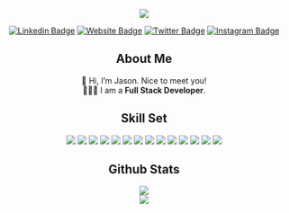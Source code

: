 <div align="center">

![](https://komarev.com/ghpvc/?username=mister-zeng)

[![Linkedin Badge](https://img.shields.io/badge/-LinkedIn-0e76a8?style=flat-square&logo=Linkedin&logoColor=white)](https://www.linkedin.com/in/misterzeng/)
[![Website Badge](https://img.shields.io/badge/Website-3b5998?style=flat-square&logo=google-chrome&logoColor=white)](https://mister-zeng.github.io/Portfolio-Website/)
[![Twitter Badge](https://img.shields.io/badge/-Twitter-00acee?style=flat-square&logo=Twitter&logoColor=white)](https://www.twitter.com/misterzeng)
[![Instagram Badge](https://img.shields.io/badge/-Instagram-e4405f?style=flat-square&logo=Instagram&logoColor=white)](https://instagram.com/misterzeng/)

## About Me
 👋 Hi, I’m Jason. Nice to meet you!
 <br />
 🧑🏻‍💻 I am a <b>Full Stack Developer</b>. 

## Skill Set
<img src="https://img.icons8.com/color/30/000000/html-5--v1.png"/>
 <img src="https://img.icons8.com/color/30/000000/css3.png"/>
 <img src="https://img.icons8.com/color/30/000000/javascript--v1.png"/>
 <img src="https://img.icons8.com/color/30/000000/typescript.png"/>
<img src="https://img.icons8.com/color/30/000000/java-coffee-cup-logo--v1.png"/>
 <img src="https://img.icons8.com/color/30/000000/react-native.png"/>
 <img src="https://img.icons8.com/fluency/30/000000/node-js.png"/>
 <img src="https://i.ibb.co/7XyhCt8/icons8-rectangular-30.png"/>
 <img src="https://img.icons8.com/color/30/000000/git.png"/>
<img src="https://img.icons8.com/color/30/null/spring-logo.png"/>
 <img src="https://img.icons8.com/color/30/000000/mongodb.png"/>
 <img src="https://img.icons8.com/color/30/000000/bootstrap.png"/>
 <img src="https://img.icons8.com/color/30/undefined/material-ui.png"/>
 <img src="https://img.icons8.com/external-tal-revivo-color-tal-revivo/24/undefined/external-postman-is-the-only-complete-api-development-environment-logo-color-tal-revivo.png"/>
 
## Github Stats
<img src="https://github-readme-stats-ruby-one.vercel.app/api?username=mister-zeng&show_icons=true&theme=dracula" />
<br />
<img src="https://github-readme-stats-ruby-one.vercel.app/api/top-langs/?username=mister-zeng&layout=compact&langs_count=8" />
</div>
